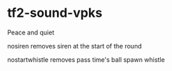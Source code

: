 # tf2-sound-vpks
Peace and quiet

nosiren
removes siren at the start of the round

nostartwhistle
removes pass time's ball spawn whistle
